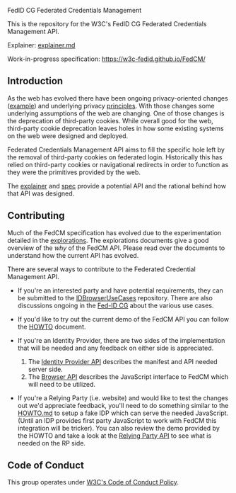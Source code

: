  FedID CG Federated Credentials Management

This is the repository for the W3C's FedID CG Federated Credentials Management API.

Explainer: [explainer.md](explainer.md)

Work-in-progress specification: <https://w3c-fedid.github.io/FedCM/>

## Introduction

As the web has evolved there have been ongoing privacy-oriented changes
([example](https://blog.chromium.org/2020/01/building-more-private-web-path-towards.html)) and underlying privacy
[principles](https://github.com/michaelkleber/privacy-model). With those
changes some underlying assumptions of the web are changing. One of those
changes is the deprecation of third-party cookies. While overall good for the
web, third-party cookie deprecation leaves holes in how some existing systems
on the web were designed and deployed.

Federated Credentials Management API aims to fill the specific hole left by
the removal of third-party cookies on federated login. Historically this has
relied on third-party cookies or navigational redirects in order to function
as they were the primitives provided by the web.

The [explainer](explainer.md) and [spec](https://w3c-fedid.github.io/FedCM)
provide a potential API and the rational behind how that API was designed.

## Contributing

Much of the FedCM specification has evolved due to the experimentation detailed
in the [explorations](explorations/README.md). The explorations documents give a good
overview of the _why_ of the FedCM API. Please read over the documents to
understand how the current API has evolved.

There are several ways to contribute to the Federated Credential Management API.

 * If you're an interested party and have potential requirements, they can be
   submitted to the [IDBrowserUseCases](https://github.com/IDBrowserUseCases/docs)
   repository. There are also discussions ongoing in the
   [Fed-ID CG](https://www.w3.org/community/fed-id/) about the various use cases.

 * If you'd like to try out the current demo of the FedCM API you can follow the
   [HOWTO](explorations/HOWTO-chrome.md) document.

 * If you're an Identity Provider, there are two sides of the implementation that
   will be needed and any feedback on either side is appreciated.

   1. The [Identity Provider API](https://w3c-fedid.github.io/FedCM/#idp-api) describes
      the manifest and API needed server side.
   2. The [Browser API](https://w3c-fedid.github.io/FedCM/#browser-api) describes the JavaScript
      interface to FedCM which will need to be utilized.

 * If you're a Relying Party (i.e. website) and would like to test the changes out
   we'd appreciate feedback, you'll need to do something similar to the
   [HOWTO.md](explorations/HOWTO-chrome.md) to setup a fake IDP which can serve the needed
   JavaScript. (Until an IDP provides first party JavaScript to work with FedCM
   this integration will be tricker). You can also review the demo provided by the
   HOWTO and take a look at the
   [Relying Party API](https://w3c-fedid.github.io/FedCM/#rp) to see what is needed
   on the RP side.

## Code of Conduct

This group operates under [W3C's Code of Conduct Policy](http://www.w3.org/Consortium/cepc/).
